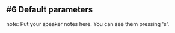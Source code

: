 ##  #6 Default parameters

note:
    Put your speaker notes here.
    You can see them pressing 's'.
